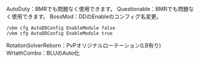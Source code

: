 AutoDuty：BMRでも問題なく使用できます。
Questionable：BMRでも問題なく使用できます。
BossMod：DDのEnableのコンフィグ名変更。
```
/vbm cfg AutoDDConfig EnableModule false
/vbm cfg AutoDDConfig EnableModule true
```
RotationSolverReborn：PvPオリジナルローテーション(LB有り)
WrtathCombo：BLUのAuto化
